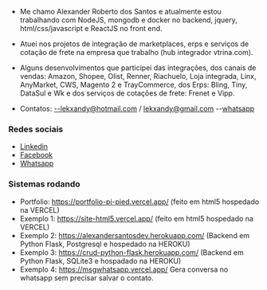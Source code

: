 - Me chamo Alexander Roberto dos Santos e atualmente estou trabalhando com NodeJS, mongodb e docker no backend, jquery, html/css/javascript e ReactJS no front end.

- Atuei nos projetos de integração de marketplaces, erps e serviços de cotação de frete na empresa que trabalho (hub integrador vtrina.com).

- Alguns desenvolvimentos que participei das integrações, dos canais de vendas: Amazon, Shopee, Olist, Renner, Riachuelo, Loja integrada, Linx, AnyMarket, CWS, Magento 2 e TrayCommerce, dos Erps: Bling, Tiny, DataSul e Wk e dos serviços de cotações de frete: Frenet e Vipp.

- Contatos: 
  --lekxandy@hotmail.com / lekxandy@gmail.com
  --[whatsapp](https://api.whatsapp.com/send?phone=5541987138561&text=Ola)

### Redes sociais

-  [Linkedin](https://www.linkedin.com/in/alexander-roberto-dos-santos-030bb786)
-  [Facebook](https://pt-br.facebook.com/lekxandy)
-  [Whatsapp](https://api.whatsapp.com/send?phone=5541987138561)

### Sistemas rodando

-  Portfolio: https://portfolio-pi-pied.vercel.app/ (feito em html5 hospedado na VERCEL)
-  Exemplo 1: https://site-html5.vercel.app/ (feito em html5 hospedado na VERCEL)
-  Exemplo 2: https://alexandersantosdev.herokuapp.com/ (Backend em Python Flask, Postgresql e hospedado na HEROKU)
-  Exemplo 3: https://crud-python-flask.herokuapp.com/ (Backend em Python Flask, SQLite3 e hospadado na HEROKU)
-  Exemplo 4: https://msgwhatsapp.vercel.app/ Gera conversa no whatsapp sem precisar salvar o contato.

<!---
alexandersantosdev/alexandersantosdev is a ✨ special ✨ repository because its `README.md` (this file) appears on your GitHub profile.
You can click the Preview link to take a look at your changes.
--->
